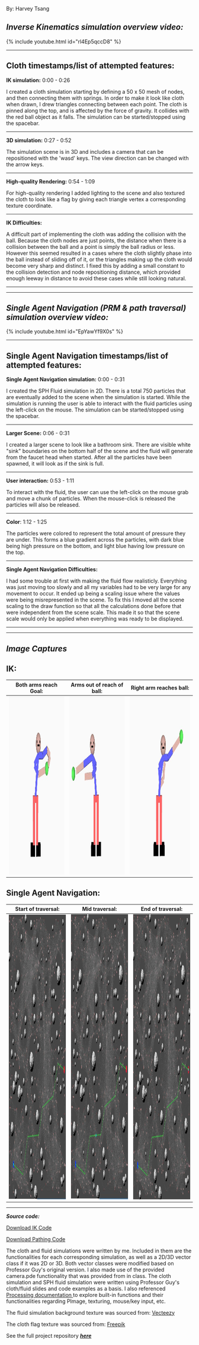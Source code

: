 
By: Harvey Tsang

***Inverse Kinematics simulation overview video:***
---
{% include youtube.html id="rl4Ep5qccD8" %}

---

**Cloth timestamps/list of attempted features:**
--
**IK simulation:** 0:00 - 0:26

I created a cloth simulation starting by defining a 50 x 50 mesh of nodes, and then connecting them with springs. In order to make it look like cloth when drawn, I drew triangles connecting between each point. The cloth is pinned along the top, and is affected by the force of gravity. It collides with the red ball object as it falls. The simulation can be started/stopped using the spacebar.

---
**3D simulation:** 0:27 - 0:52

The simulation scene is in 3D and includes a camera that can be repositioned with the 'wasd' keys. The view direction can be changed with the arrow keys.

---
**High-quality Rendering:** 0:54 - 1:09

For high-quality rendering I added lighting to the scene and also textured the cloth to look like a flag by giving each triangle vertex a corresponding texture coordinate.

---
**IK Difficulties:** 

A difficult part of implementing the cloth was adding the collision with the ball. Because the cloth nodes are just points, the distance when there is a collision between the ball and a point is simply the ball radius or less. However this seemed resulted in a cases where the cloth slightly phase into the ball instead of sliding off of it, or the triangles making up the cloth would become very sharp and distinct. I fixed this by adding a small constant to the collision detection and node repositioning distance, which provided enough leeway in distance to avoid these cases while still looking natural.

------
-----


***Single Agent Navigation (PRM & path traversal) simulation overview video:***
---
{% include youtube.html id="EpYawYf9X0s" %}

----

**Single Agent Navigation timestamps/list of attempted features:**
---
**Single Agent Navigation simulation:** 0:00 - 0:31

I created the SPH Fluid simulation in 2D. There is a total 750 particles that are eventually added to the scene when the simulation is started. While the simulation is running the user is able to interact with the fluid particles using the left-click on the mouse. The simulation can be started/stopped using the spacebar.

---
**Larger Scene:** 0:06 - 0:31

I created a larger scene to look like a bathroom sink. There are visible white "sink" boundaries on the bottom half of the scene and the fluid will generate from the faucet head when started. After all the particles have been spawned, it will look as if the sink is full.

---
**User interaction:** 0:53 - 1:11

To interact with the fluid, the user can use the left-click on the mouse grab and move a chunk of particles. When the mouse-click is released the particles will also be released. 

---
**Color**: 1:12 - 1:25

The particles were colored to represent the total amount of pressure they are under. This forms a blue gradient across the particles, with dark blue being high pressure on the bottom, and light blue having low pressure on the top.

---
**Single Agent Navigation Difficulties:**

I had some trouble at first with making the fluid flow realisticly. Everything was just moving too slowly and all my variables had to be very large for any movement to occur. It ended up being a scaling issue where the values were being misrepresented in the scene. To fix this I moved all the scene scaling to the draw function so that all the calculations done before that were independent from the scene scale. This made it so that the scene scale would only be applied when everything was ready to be displayed.

----
----

***Image Captures***
---

IK:
-

|Both arms reach Goal:          | Arms out of reach of ball:          |Right arm reaches ball:    | 
|-------------------------|-------------------------|-------------------------------------|
<img src="./docs/assets/IK both arms goal.JPG" width="640" height="480"> | <img src="./docs/assets/IK both arms out of reach left.JPG" width="640" height="480"> |  <img src="./docs/assets/right arm reach goal.JPG" width="640" height="480">         

Single Agent Navigation:
-

|Start of traversal:          | Mid traversal:          |End of traversal:    | 
|-------------------------|-------------------------|-------------------------------------|
<img src="./docs/assets/start traversal pathing.JPG" width="1024" height="768"> | <img src="./docs/assets/mid path traversal.JPG" width="1024" height="768"> |  <img src="./docs/assets/fin path traversal.JPG" width="1024" height="768">            

---
***Source code:***

<a href= "/IK_code/CSCI5611_Proj3_IK.pde" download>Download IK Code</a>

<a href= "/Pathing_code/CSCI5611_proj3_pathing.pde" download>Download Pathing Code</a>

The cloth and fluid simulations were written by me. Included in them are the functionalities for each corresponding simulation, as well as a 2D/3D vector class if it was 2D or 3D. Both vector classes were modified based on Professor Guy's original version. I also made use of the provided camera.pde functionality that was provided from in class. The cloth simulation and SPH fluid simulation were written using Professor Guy's cloth/fluid slides and code examples as a basis. I also referenced  <a href="https://processing.org/reference/"> Processing documentation </a> to explore built-in functions and their functionalities regarding PImage, texturing, mouse/key input, etc.

The fluid simulation background texture was sourced from: <a href="https://www.vecteezy.com/photo/17154821-the-bathroom-faucet-is-turned-off-to-save-water-energy-and-protect-the-environment-water-saving-concept "> Vecteezy </a>

The cloth flag texture was sourced from: <a href="https://www.freepik.com/free-vector/illustration-usa-flag_2807790.htm#query=american%20flag&position=0&from_view=keyword&track=ais "> Freepik </a>

See the full project repository <a href="https://github.com/htsan007/Project3/tree/main "> ***here*** </a>
